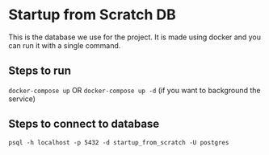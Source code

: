 # Startup from Scratch DB

This is the database we use for the project. It is made using docker and you can run it with a single command.

## Steps to run

`docker-compose up` OR `docker-compose up -d` (if you want to background the service)

## Steps to connect to database
`psql -h localhost -p 5432 -d startup_from_scratch -U postgres`
